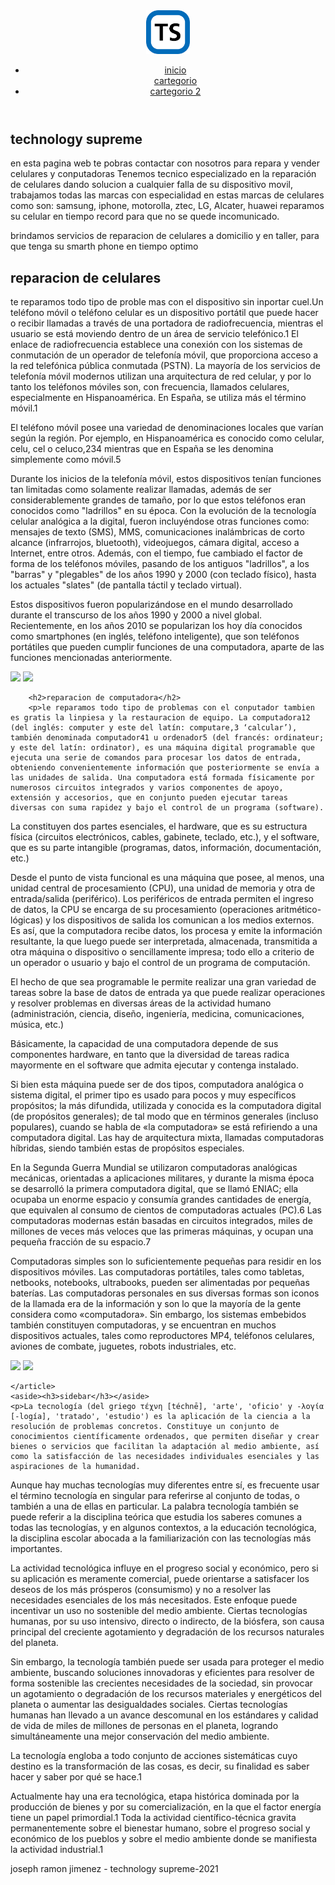 <!DOCTYPE html>
<html lang="en">
<head>
	<meta charset="utf-8">
	<title>technology supreme </title>
	<link rel="stylesheet" type="text/css" href="estilos css/estilos.css">
</head>
<body >
     <header>
     	<div>
     		<img src="TS.png" width="70" alt="logotipo">
     	</div>
     	<nav>
     		<ul>
     			<li><a href="#">inicio</a></li> <a href="#"> cartegorio </a></li> <li><a href="#">cartegorio 2</a></li>
     		</ul>
     	</nav>
     </header>

<section class="wrapper">
	<section class="main"></section>
	<article>
		<h2>technology supreme</h2>
		<p>en esta pagina web te pobras contactar con nosotros para repara y vender celulares y conputadoras Tenemos tecnico especializado en la reparación de celulares dando solucion a cualquier falla de su dispositivo movil, trabajamos todas las marcas con especialidad en estas marcas de celulares como son: samsung, iphone, motorolla, ztec, LG, Alcater, huawei reparamos su celular en tiempo record para que no se quede incomunicado.

brindamos servicios de reparacion de celulares a domicilio y en taller, para que tenga su smarth phone en tiempo optimo</p>
		<h2>reparacion de celulares</h2>
		<p>te reparamos todo tipo de proble mas con el dispositivo sin inportar cuel.Un teléfono móvil o teléfono celular es un dispositivo portátil que puede hacer o recibir llamadas a través de una portadora de radiofrecuencia, mientras el usuario se está moviendo dentro de un área de servicio telefónico.1​ El enlace de radiofrecuencia establece una conexión con los sistemas de conmutación de un operador de telefonía móvil, que proporciona acceso a la red telefónica pública conmutada (PSTN). La mayoría de los servicios de telefonía móvil modernos utilizan una arquitectura de red celular, y por lo tanto los teléfonos móviles son, con frecuencia, llamados celulares, especialmente en Hispanoamérica. En España, se utiliza más el término móvil.1​

El teléfono móvil posee una variedad de denominaciones locales que varían según la región. Por ejemplo, en Hispanoamérica es conocido como celular, celu, cel o celuco,2​3​4​ mientras que en España se les denomina simplemente como móvil.5​

Durante los inicios de la telefonía móvil, estos dispositivos tenían funciones tan limitadas como solamente realizar llamadas, además de ser considerablemente grandes de tamaño, por lo que estos teléfonos eran conocidos como "ladrillos" en su época. Con la evolución de la tecnología celular analógica a la digital, fueron incluyéndose otras funciones como: mensajes de texto (SMS), MMS, comunicaciones inalámbricas de corto alcance (infrarrojos, bluetooth), videojuegos, cámara digital, acceso a Internet, entre otros. Además, con el tiempo, fue cambiado el factor de forma de los teléfonos móviles, pasando de los antiguos "ladrillos", a los "barras" y "plegables" de los años 1990 y 2000 (con teclado físico), hasta los actuales "slates" (de pantalla táctil y teclado virtual).

Estos dispositivos fueron popularizándose en el mundo desarrollado durante el transcurso de los años 1990 y 2000 a nivel global. Recientemente, en los años 2010 se popularizan los hoy día conocidos como smartphones (en inglés, teléfono inteligente), que son teléfonos portátiles que pueden cumplir funciones de una computadora, aparte de las funciones mencionadas anteriormente.</p>
<div><img src="C:\Users\yeiron\Desktop\clases\paginas web\imagenes/celular.jpg">
<img src="C:\Users\yeiron\Desktop\clases\paginas web\imagenes/2.jpg"></div>


		<h2>reparacion de computadora</h2>
		<p>le reparamos todo tipo de problemas con el conputador tambien es gratis la linpiesa y la restauracion de equipo. La computadora1​2​ (del inglés: computer y este del latín: computare,3​ ‘calcular’), también denominada computador4​1​ u ordenador5​ (del francés: ordinateur; y este del latín: ordinator), es una máquina digital programable que ejecuta una serie de comandos para procesar los datos de entrada, obteniendo convenientemente información que posteriormente se envía a las unidades de salida. Una computadora está formada físicamente por numerosos circuitos integrados y varios componentes de apoyo, extensión y accesorios, que en conjunto pueden ejecutar tareas diversas con suma rapidez y bajo el control de un programa (software).

La constituyen dos partes esenciales, el hardware, que es su estructura física (circuitos electrónicos, cables, gabinete, teclado, etc.), y el software, que es su parte intangible (programas, datos, información, documentación, etc.)

Desde el punto de vista funcional es una máquina que posee, al menos, una unidad central de procesamiento (CPU), una unidad de memoria y otra de entrada/salida (periférico). Los periféricos de entrada permiten el ingreso de datos, la CPU se encarga de su procesamiento (operaciones aritmético-lógicas) y los dispositivos de salida los comunican a los medios externos. Es así, que la computadora recibe datos, los procesa y emite la información resultante, la que luego puede ser interpretada, almacenada, transmitida a otra máquina o dispositivo o sencillamente impresa; todo ello a criterio de un operador o usuario y bajo el control de un programa de computación.

El hecho de que sea programable le permite realizar una gran variedad de tareas sobre la base de datos de entrada ya que puede realizar operaciones y resolver problemas en diversas áreas de la actividad humano (administración, ciencia, diseño, ingeniería, medicina, comunicaciones, música, etc.)

Básicamente, la capacidad de una computadora depende de sus componentes hardware, en tanto que la diversidad de tareas radica mayormente en el software que admita ejecutar y contenga instalado.

Si bien esta máquina puede ser de dos tipos, computadora analógica o sistema digital, el primer tipo es usado para pocos y muy específicos propósitos; la más difundida, utilizada y conocida es la computadora digital (de propósitos generales); de tal modo que en términos generales (incluso populares), cuando se habla de «la computadora» se está refiriendo a una computadora digital. Las hay de arquitectura mixta, llamadas computadoras híbridas, siendo también estas de propósitos especiales.

En la Segunda Guerra Mundial se utilizaron computadoras analógicas mecánicas, orientadas a aplicaciones militares, y durante la misma época se desarrolló la primera computadora digital, que se llamó ENIAC; ella ocupaba un enorme espacio y consumía grandes cantidades de energía, que equivalen al consumo de cientos de computadoras actuales (PC).6​ Las computadoras modernas están basadas en circuitos integrados, miles de millones de veces más veloces que las primeras máquinas, y ocupan una pequeña fracción de su espacio.7​

Computadoras simples son lo suficientemente pequeñas para residir en los dispositivos móviles. Las computadoras portátiles, tales como tabletas, netbooks, notebooks, ultrabooks, pueden ser alimentadas por pequeñas baterías. Las computadoras personales en sus diversas formas son iconos de la llamada era de la información y son lo que la mayoría de la gente considera como «computadora». Sin embargo, los sistemas embebidos también constituyen computadoras, y se encuentran en muchos dispositivos actuales, tales como reproductores MP4, teléfonos celulares, aviones de combate, juguetes, robots industriales, etc.</p>

<img src="C:\Users\yeiron\Desktop\clases\paginas web\imagenes/3.jpg">
<img src="C:\Users\yeiron\Desktop\clases\paginas web\imagenes/conputadora.jpg">


	</article>
	<aside><h3>sidebar</h3></aside>
	<p>La tecnología (del griego τέχνη [téchnē], 'arte', 'oficio' y -λογία [-logía], 'tratado', 'estudio') es la aplicación de la ciencia a la resolución de problemas concretos. Constituye un conjunto de conocimientos científicamente ordenados, que permiten diseñar y crear bienes o servicios que facilitan la adaptación al medio ambiente, así como la satisfacción de las necesidades individuales esenciales y las aspiraciones de la humanidad.

Aunque hay muchas tecnologías muy diferentes entre sí, es frecuente usar el término tecnología en singular para referirse al conjunto de todas, o también a una de ellas en particular. La palabra tecnología también se puede referir a la disciplina teórica que estudia los saberes comunes a todas las tecnologías, y en algunos contextos, a la educación tecnológica, la disciplina escolar abocada a la familiarización con las tecnologías más importantes.

La actividad tecnológica influye en el progreso social y económico, pero si su aplicación es meramente comercial, puede orientarse a satisfacer los deseos de los más prósperos (consumismo) y no a resolver las necesidades esenciales de los más necesitados. Este enfoque puede incentivar un uso no sostenible del medio ambiente. Ciertas tecnologías humanas, por su uso intensivo, directo o indirecto, de la biósfera, son causa principal del creciente agotamiento y degradación de los recursos naturales del planeta.

Sin embargo, la tecnología también puede ser usada para proteger el medio ambiente, buscando soluciones innovadoras y eficientes para resolver de forma sostenible las crecientes necesidades de la sociedad, sin provocar un agotamiento o degradación de los recursos materiales y energéticos del planeta o aumentar las desigualdades sociales. Ciertas tecnologías humanas han llevado a un avance descomunal en los estándares y calidad de vida de miles de millones de personas en el planeta, logrando simultáneamente una mejor conservación del medio ambiente.

La tecnología engloba a todo conjunto de acciones sistemáticas cuyo destino es la transformación de las cosas, es decir, su finalidad es saber hacer y saber por qué se hace.1​

Actualmente hay una era tecnológica, etapa histórica dominada por la producción de bienes y por su comercialización, en la que el factor energía tiene un papel primordial.1​ Toda la actividad científico-técnica gravita permanentemente sobre el bienestar humano, sobre el progreso social y económico de los pueblos y sobre el medio ambiente donde se manifiesta la actividad industrial.1​</p>
</section>

<footer>
	<p>joseph ramon jimenez - technology supreme-2021</p>
</footer>

</body>
</html>
